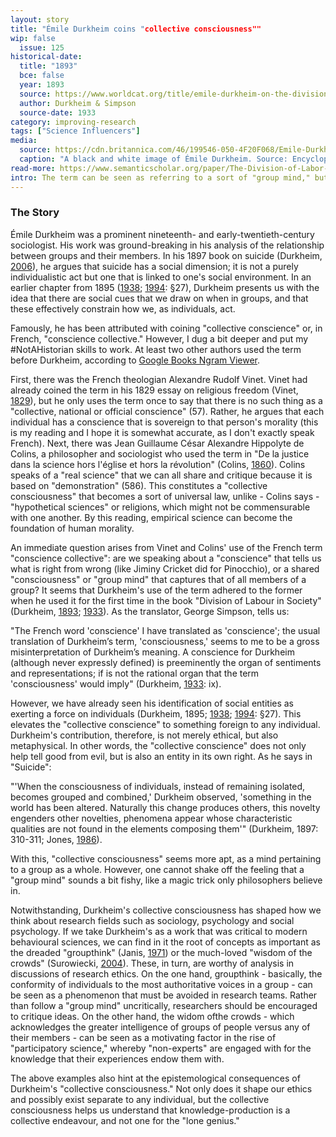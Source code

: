```yaml
---
layout: story
title: "Émile Durkheim coins "collective consciousness""
wip: false
  issue: 125
historical-date:
  title: "1893"
  bce: false
  year: 1893
  source: https://www.worldcat.org/title/emile-durkheim-on-the-division-of-labor-in-society/oclc/2399932
  author: Durkheim & Simpson
  source-date: 1933
category: improving-research
tags: ["Science Influencers"]
media:
  source: https://cdn.britannica.com/46/199546-050-4F20F068/Emile-Durkheim.jp
  caption: "A black and white image of Émile Durkheim. Source: Encyclopædia Britannica."
read-more: https://www.semanticscholar.org/paper/The-Division-of-Labor-in-Society-Durkheim/4a0f70d42c268a8fa0c5864baa284013dedfd9ea
intro: The term can be seen as referring to a sort of "group mind," but has also been interpreted as a "moral conscience" for collectives.
---
```

### The Story
Émile Durkheim was a prominent nineteenth- and early-twentieth-century sociologist. His work was ground-breaking in his analysis of the relationship between groups and their members. In his 1897 book on suicide (Durkheim, [2006](https://www.google.co.uk/books/edition/On_Suicide/Dk31PO6cLW4C?hl=en&gbpv=0)), he argues that suicide has a social dimension; it is not a purely individualistic act but one that is linked to one's social environment. In an earlier chapter from 1895 ([1938](https://psycnet.apa.org/record/1938-15037-000); [1994](https://mitpress.mit.edu/books/readings-philosophy-social-science): §27), Durkheim presents us with the idea that there are social cues that we draw on when in groups, and that these effectively constrain how we, as individuals, act.

Famously, he has been attributed with coining "collective conscience" or, in French, "conscience collective." However, I dug a bit deeper and put my #NotAHistorian skills to work. At least two other authors used the term before Durkheim, according to [Google Books Ngram Viewer](https://books.google.com/ngrams/graph?content=conscience+collective&year_start=1800&year_end=2019&corpus=26&smoothing=3&direct_url=t1%3B%2Cconscience%20collective%3B%2Cc0).

First, there was the French theologian Alexandre Rudolf Vinet. Vinet had already coined the term in his 1829 essay on religious freedom (Vinet, [1829](https://www.google.co.uk/books/edition/Essai_sur_la_Conscience_et_sur_la_Libert/lR-IUGtUajcC?hl=en&gbpv=0)), but he only uses the term once to say that there is no such thing as a "collective, national or official conscience" (57). Rather, he argues that each individual has a conscience that is sovereign to that person's morality (this is my reading and I hope it is somewhat accurate, as I don't exactly speak French). Next, there was Jean Guillaume César Alexandre Hippolyte de Colins, a philosopher and sociologist who used the term in "De la justice dans la science hors l'église et hors la révolution" (Colins, [1860](https://www.google.co.uk/books/edition/De_la_justice_dans_la_science_hors_l_%C3%A9g/0bBbAAAAQAAJ?hl=en&gbpv=0)). Colins speaks of a "real science" that we can all share and critique because it is based on "demonstration" (586). This constitutes a "collective consciousness" that becomes a sort of universal law, unlike - Colins says - "hypothetical sciences" or religions, which might not be commensurable with one another. By this reading, empirical science can become the foundation of human morality.

An immediate question arises from Vinet and Colins' use of the French term "conscience collective": are we speaking about a "conscience" that tells us what is right from wrong (like Jiminy Cricket did for Pinocchio), or a shared "consciousness" or "group mind" that captures that of all members of a group? It seems that Durkheim's use of the term adhered to the former when he used it for the first time in the book "Division of Labour in Society" (Durkheim, [1893](http://classiques.uqac.ca/classiques/Durkheim_emile/division_du_travail/division_travail.html); [1933](https://www.semanticscholar.org/paper/The-Division-of-Labor-in-Society-Durkheim/4a0f70d42c268a8fa0c5864baa284013dedfd9ea)). As the translator, George Simpson, tells us:

"The French word 'conscience' I have translated as 'conscience'; the usual translation of Durkheim’s term, 'consciousness,' seems to me to be a gross misinterpretation of Durkheim’s meaning. A conscience for Durkheim (although never expressly defined) is preeminently the organ of sentiments and representations; if is not the rational organ that the term 'consciousness' would imply" (Durkheim, [1933](https://www.semanticscholar.org/paper/The-Division-of-Labor-in-Society-Durkheim/4a0f70d42c268a8fa0c5864baa284013dedfd9ea): ix).

However, we have already seen his identification of social entities as exerting a force on individuals (Durkheim, 1895; [1938](https://psycnet.apa.org/record/1938-15037-000); [1994](https://mitpress.mit.edu/books/readings-philosophy-social-science): §27). This elevates the "collective conscience" to something foreign to any individual. Durkheim's contribution, therefore, is not merely ethical, but also metaphysical. In other words, the "collective conscience" does not only help tell good from evil, but is also an entity in its own right. As he says in "Suicide":

"'When the consciousness of individuals, instead of remaining isolated, becomes grouped and combined,' Durkheim observed, 'something in the world has been altered. Naturally this change produces others, this novelty engenders other novelties, phenomena appear whose characteristic qualities are not found in the elements composing them'" (Durkheim, 1897: 310-311; Jones, [1986](https://durkheim.uchicago.edu/Summaries/suicide.html)).

With this, "collective consciousness" seems more apt, as a mind pertaining to a group as a whole. However, one cannot shake off the feeling that a "group mind" sounds a bit fishy, like a magic trick only philosophers believe in.

Notwithstanding, Durkheim's collective consciousness has shaped how we think about research fields such as sociology, psychology and social psychology. If we take Durkheim's as a work that was critical to modern behavioural sciences, we can find in it the root of concepts as important as the dreaded "groupthink" (Janis, [1971](http://agcommtheory.pbworks.com/f/GroupThink.pdf)) or the much-loved "wisdom of the crowds" (Surowiecki, [2004](https://psycnet.apa.org/record/2004-20179-000)). These, in turn, are worthy of analysis in discussions of research ethics. On the one hand, groupthink - basically, the conformity of individuals to the most authoritative voices in a group - can be seen as a phenomenon that must be avoided in research teams. Rather than follow a "group mind" uncritically, researchers should be encouraged to critique ideas. On the other hand, the widom ofthe crowds - which acknowledges the greater intelligence of groups of people versus any of their members - can be seen as a motivating factor in the rise of "participatory science," whereby "non-experts" are engaged with for the knowledge that their experiences endow them with.

The above examples also hint at the epistemological consequences of Durkheim's "collective consciousness." Not only does it shape our ethics and possibly exist separate to any individual, but the collective consciousness helps us understand that knowledge-production is a collective endeavour, and not one for the "lone genius."
